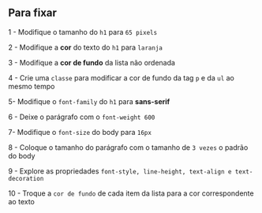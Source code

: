 ## Para fixar

1 - Modifique o tamanho do `h1` para `65 pixels`

2 - Modifique a **cor** do texto do `h1` para `laranja`

3 - Modifique a **cor de fundo** da lista não ordenada

4 - Crie uma `classe` para modificar a cor de fundo da tag `p` e da `ul` ao mesmo tempo

5- Modifique o `font-family` do `h1` para **sans-serif**

6 - Deixe o parágrafo com o `font-weight 600`

7- Modifique o `font-size` do body para `16px`

8 - Coloque o tamanho do parágrafo com o tamanho de `3 vezes` o padrão do body

9 - Explore as propriedades `font-style, line-height, text-align e text-decoration`

10 - Troque a `cor de fundo` de cada item da lista para a cor correspondente ao texto